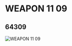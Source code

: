 # WEAPON 11  09
## 64309
![WEAPON 11  09](https://lc-www-live-s.legocdn.com/media/bricks/5/2/4544659.jpg)